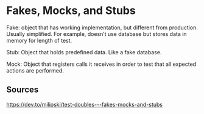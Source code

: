 # Fakes, Mocks, and Stubs

Fake: object that has working implementation, but different from production. Usually simplified. For example, doesn’t use database but stores data in memory for length of test.

Stub: Object that holds predefined data. Like a fake database.

Mock: Object that registers calls it receives in order to test that all expected actions are performed.

## Sources

https://dev.to/milipski/test-doubles---fakes-mocks-and-stubs
